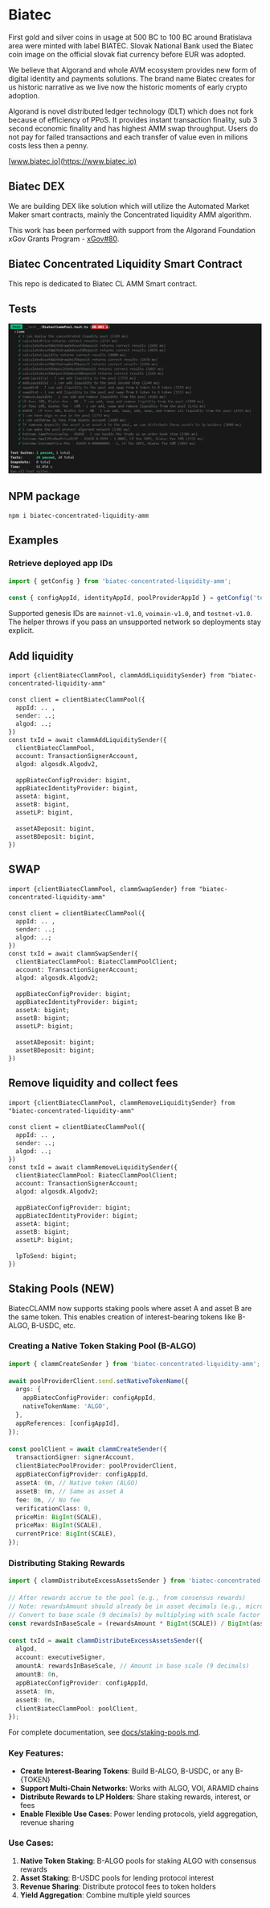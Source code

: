 # Biatec

First gold and silver coins in usage at 500 BC to 100 BC around Bratislava area were minted with label BIATEC. Slovak National Bank used the Biatec coin image on the official slovak fiat currency before EUR was adopted.

We believe that Algorand and whole AVM ecosystem provides new form of digital identity and payments solutions. The brand name Biatec creates for us historic narrative as we live now the historic moments of early crypto adoption.

Algorand is novel distributed ledger technology (DLT) which does not fork because of efficiency of PPoS. It provides instant transaction finality, sub 3 second economic finality and has highest AMM swap throughput. Users do not pay for failed transactions and each transfer of value even in milions costs less then a penny.

[www.biatec.io](https://www.biatec.io)

## Biatec DEX

We are building DEX like solution which will utilize the Automated Market Maker smart contracts, mainly the Concentrated liquidity AMM algorithm.

This work has been performed with support from the Algorand Foundation xGov Grants Program - [xGov#80](https://github.com/algorandfoundation/xGov/blob/main/Proposals/xgov-80.md).

## Biatec Concentrated Liquidity Smart Contract

This repo is dedicated to Biatec CL AMM Smart contract.

## Tests

![Tests](https://raw.githubusercontent.com/scholtz/BiatecCLAMM/main/img/tests.png)

## NPM package

```
npm i biatec-concentrated-liquidity-amm
```

## Examples

### Retrieve deployed app IDs

```ts
import { getConfig } from 'biatec-concentrated-liquidity-amm';

const { configAppId, identityAppId, poolProviderAppId } = getConfig('testnet-v1.0');
```

Supported genesis IDs are `mainnet-v1.0`, `voimain-v1.0`, and `testnet-v1.0`. The helper throws if you pass an unsupported network so deployments stay explicit.

## Add liquidity

```
import {clientBiatecClammPool, clammAddLiquiditySender} from "biatec-concentrated-liquidity-amm"

const client = clientBiatecClammPool({
  appId: .. ,
  sender: ..;
  algod: ..;
})
const txId = await clammAddLiquiditySender({
  clientBiatecClammPool,
  account: TransactionSignerAccount,
  algod: algosdk.Algodv2,

  appBiatecConfigProvider: bigint,
  appBiatecIdentityProvider: bigint,
  assetA: bigint,
  assetB: bigint,
  assetLP: bigint,

  assetADeposit: bigint,
  assetBDeposit: bigint,
})
```

## SWAP

```
import {clientBiatecClammPool, clammSwapSender} from "biatec-concentrated-liquidity-amm"

const client = clientBiatecClammPool({
  appId: .. ,
  sender: ..;
  algod: ..;
})
const txId = await clammSwapSender({
  clientBiatecClammPool: BiatecClammPoolClient;
  account: TransactionSignerAccount;
  algod: algosdk.Algodv2;

  appBiatecConfigProvider: bigint;
  appBiatecIdentityProvider: bigint;
  assetA: bigint;
  assetB: bigint;
  assetLP: bigint;

  assetADeposit: bigint;
  assetBDeposit: bigint;
})
```

## Remove liquidity and collect fees

```
import {clientBiatecClammPool, clammRemoveLiquiditySender} from "biatec-concentrated-liquidity-amm"

const client = clientBiatecClammPool({
  appId: .. ,
  sender: ..;
  algod: ..;
})
const txId = await clammRemoveLiquiditySender({
  clientBiatecClammPool: BiatecClammPoolClient;
  account: TransactionSignerAccount;
  algod: algosdk.Algodv2;

  appBiatecConfigProvider: bigint;
  appBiatecIdentityProvider: bigint;
  assetA: bigint;
  assetB: bigint;
  assetLP: bigint;

  lpToSend: bigint;
})
```

## Staking Pools (NEW)

BiatecCLAMM now supports staking pools where asset A and asset B are the same token. This enables creation of interest-bearing tokens like B-ALGO, B-USDC, etc.

### Creating a Native Token Staking Pool (B-ALGO)

```typescript
import { clammCreateSender } from 'biatec-concentrated-liquidity-amm';

await poolProviderClient.send.setNativeTokenName({
  args: {
    appBiatecConfigProvider: configAppId,
    nativeTokenName: 'ALGO',
  },
  appReferences: [configAppId],
});

const poolClient = await clammCreateSender({
  transactionSigner: signerAccount,
  clientBiatecPoolProvider: poolProviderClient,
  appBiatecConfigProvider: configAppId,
  assetA: 0n, // Native token (ALGO)
  assetB: 0n, // Same as asset A
  fee: 0n, // No fee
  verificationClass: 0,
  priceMin: BigInt(SCALE),
  priceMax: BigInt(SCALE),
  currentPrice: BigInt(SCALE),
});
```

### Distributing Staking Rewards

```typescript
import { clammDistributeExcessAssetsSender } from 'biatec-concentrated-liquidity-amm';

// After rewards accrue to the pool (e.g., from consensus rewards)
// Note: rewardsAmount should already be in asset decimals (e.g., microAlgos)
// Convert to base scale (9 decimals) by multiplying with scale factor
const rewardsInBaseScale = (rewardsAmount * BigInt(SCALE)) / BigInt(assetDecimals);

const txId = await clammDistributeExcessAssetsSender({
  algod,
  account: executiveSigner,
  amountA: rewardsInBaseScale, // Amount in base scale (9 decimals)
  amountB: 0n,
  appBiatecConfigProvider: configAppId,
  assetA: 0n,
  assetB: 0n,
  clientBiatecClammPool: poolClient,
});
```

For complete documentation, see [docs/staking-pools.md](docs/staking-pools.md).

### Key Features:

- **Create Interest-Bearing Tokens**: Build B-ALGO, B-USDC, or any B-{TOKEN}
- **Support Multi-Chain Networks**: Works with ALGO, VOI, ARAMID chains
- **Distribute Rewards to LP Holders**: Share staking rewards, interest, or fees
- **Enable Flexible Use Cases**: Power lending protocols, yield aggregation, revenue sharing

### Use Cases:

1. **Native Token Staking**: B-ALGO pools for staking ALGO with consensus rewards
2. **Asset Staking**: B-USDC pools for lending protocol interest
3. **Revenue Sharing**: Distribute protocol fees to token holders
4. **Yield Aggregation**: Combine multiple yield sources
